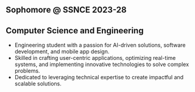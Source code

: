 ## Sophomore @ SSNCE 2023-28 
## Computer Science and Engineering
- Engineering student with a passion for AI-driven solutions, software development, and mobile app design. 
- Skilled in crafting user-centric applications, optimizing real-time systems, and implementing innovative technologies to solve complex problems.
- Dedicated to leveraging technical expertise to create impactful and scalable solutions.

<!--
**vlk-2805/vlk-2805** is a ✨ _special_ ✨ repository because its `README.md` (this file) appears on your GitHub profile.

Here are some ideas to get you started:

- 🔭 I’m currently working on ...
- 🌱 I’m currently learning ...
- 👯 I’m looking to collaborate on ...
- 🤔 I’m looking for help with ...
- 💬 Ask me about ...
- 📫 How to reach me: ...
- 😄 Pronouns: ...
- ⚡ Fun fact: ...
-->
